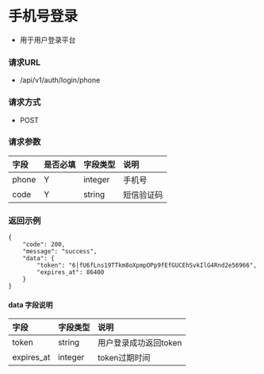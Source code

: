 # 手机号登录

* 用于用户登录平台

### 请求URL

* /api/v1/auth/login/phone

### 请求方式
* POST

### 请求参数

| 字段    | 是否必填 | 字段类型    | 说明    |
|:------|:-----|:--------|:------|
| phone | Y    | integer | 手机号   |
| code  | Y    | string  | 短信验证码 |

### 返回示例

```
{
    "code": 200,
    "message": "success",
    "data": {
        "token": "6|fU6fLns19TTkm8oXpmpOPp9fEfGUCEhSvkIlG4Rnd2e56966",
        "expires_at": 86400
    }
}
```
#### data 字段说明
| 字段         | 字段类型    | 说明            |
|:-----------|:--------|:--------------|
| token      | string  | 用户登录成功返回token |
| expires_at | integer | token过期时间     |
